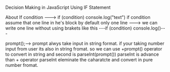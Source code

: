Decision Making in JavaScript Using IF Statement

About If condition
 ---> if (condition) console.log("text") if condition assume that one line in he's block by default only one line 
 ---> we can write one line without using brakets like this ---if (condition) console.log()---

 prompt();--> prompt alwys take input in string format. if your taking number input from user its also in string fromat.
 so we can use +prompt() operator to convert in string and second is parseInt(prompt()) parseInt is advance than + operator 
 parseInt eleminate the caharatcte and convert in pure number fromat.


